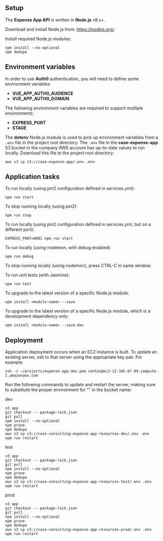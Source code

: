 ## Setup

The **Expense App API** is written in **Node.js** v8.x+.

Download and install Node.js from: https://nodejs.org/.

Install required Node.js modules:

```
npm install --no-optional
npm dedupe
```

## Environment variables

In order to use **Auth0** authentication, you will need to define some environment variables:

* **VUE_APP_AUTH0_AUDIENCE**
* **VUE_APP_AUTH0_DOMAIN**

The following environment variables are required to support multiple environments:

* **EXPRESS_PORT**
* **STAGE**

The **dotenv** Node.js module is used to pick up environment variables from a `.env` file in the project root directory.
The `.env` file in the **case-expense-app** S3 bucket in the company AWS account has up-to-date values to run locally.
Download this file to the project root directory:

```
aws s3 cp s3://case-expense-app/.env .env
```

## Application tasks

To run locally (using pm2 configuration defined in services.yml):

```
npm run start
```

To stop running locally (using pm2):

```
npm run stop
```

To run locally (using pm2 configuration defined in services.yml, but on a different port):

```
EXPRESS_PORT=8081 npm run start
```

To run locally (using nodemon, with debug enabled):

```
npm run debug
```

To stop running locally (using nodemon), press CTRL-C in same window.

To run unit tests (with Jasmine):

```
npm run test
```

To upgrade to the latest version of a specific Node.js module:

```
npm install <module-name> --save
```

To upgrade to the latest version of a specific Node.js module, which is a development dependency only:

```
npm install <module-name> --save-dev
```

## Deployment

Application deployment occurs when an EC2 instance is built.  To update an existing server, ssh to that server using the appropriate key pair.  For example:

```
ssh -i ~/projects/expense-app-dev.pem centos@ec2-12-345-67-89.compute-1.amazonaws.com
```

Run the following commands to update and restart the server, making sure to substitute the proper environment for "<env>" in the bucket name:

dev
```
cd app
git checkout -- package-lock.json
git pull
npm install --no-optional
npm prune
npm dedupe
aws s3 cp s3://case-consulting-expense-app-resources-dev/.env .env
npm run restart
```

test
```
cd app
git checkout -- package-lock.json
git pull
npm install --no-optional
npm prune
npm dedupe
aws s3 cp s3://case-consulting-expense-app-resources-test/.env .env
npm run restart
```

prod
```
cd app
git checkout -- package-lock.json
git pull
npm install --no-optional
npm prune
npm dedupe
aws s3 cp s3://case-consulting-expense-app-resources-prod/.env .env
npm run restart
```

